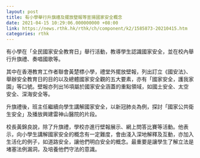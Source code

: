 ```yaml
---
layout: post
title: 有小學舉行升旗禮及擺放壁報等宣揚國家安全概念
date: 2021-04-15 10:29:06.000000000 +08:00
link: https://news.rthk.hk/rthk/ch/component/k2/1585873-20210415.htm
categories: rthk
---
```


有小學在「全民國家安全教育日」舉行活動，教導學生認識國家安全，並在校內舉行升旗禮、奏唱國歌等。

其中在香港教育工作者聯會黃楚標小學，禮堂外擺放壁報，列出訂立《國安法》、舉辦安全教育日的目的以及總體國家安全觀的五大要素，亦有「國家安全，護我家園」等口號。壁報亦列出16項屬於國家安全涵蓋的重點領域，如國土安全、太空安全、深海安全等。

升旗禮後，班主任繼續向學生講解國家安全，以新冠肺炎為例，探討「國家公共衛生安全」及播放興建雷神山醫院的片段。

校長黃錦良說，除了升旗禮，學校亦進行壁報展示、網上問答比賽等活動。他表示，向小學生講解國家安全的概念有一定難度，會由淺入深地解釋及互動，亦加入生活化的例子，如道路安全，讓他們明白安全的概念。最重要是讓學生了解立法是堵塞法例漏洞，及培養他們守法的意識。
